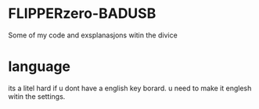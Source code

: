 # FLIPPERzero-BADUSB
Some of my code and exsplanasjons witin the divice


# language
its a litel hard if u dont have a english key borard. u need to make it englesh witin the settings.
